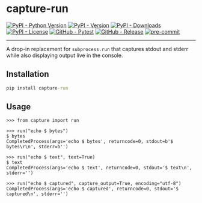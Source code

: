 # capture-run

[![PyPI - Python Version](https://img.shields.io/pypi/pyversions/capture-run)](https://pypi.org/project/capture-run/)
[![PyPI - Version](https://img.shields.io/pypi/v/capture-run)](https://pypi.org/project/capture-run/)
[![PyPI - Downloads](https://img.shields.io/pypi/dm/capture-run)](https://pypi.org/project/capture-run/)
[![PyPI - License](https://img.shields.io/pypi/l/capture-run)](https://raw.githubusercontent.com/d-chris/capture-run/main/LICENSE)
[![GitHub - Pytest](https://img.shields.io/github/actions/workflow/status/d-chris/capture-run/pytest.yml?logo=github&label=pytest)](https://github.com/d-chris/capture-run/actions/workflows/pytest.yml)
[![GitHub - Release](https://img.shields.io/github/v/tag/d-chris/capture-run?logo=github&label=github)](https://github.com/d-chris/capture-run)
[![pre-commit](https://img.shields.io/badge/pre--commit-enabled-brightgreen?logo=pre-commit)](https://raw.githubusercontent.com/d-chris/capture-run/main/.pre-commit-config.yaml)

<!-- [![GitHub - Page](https://img.shields.io/website?url=https%3A%2F%2Fd-chris.github.io%2Fcapture-run&up_message=pdoc&logo=github&label=documentation)](https://d-chris.github.io/capture-run) -->
<!-- [![codecov](https://codecov.io/gh/d-chris/capture-run/graph/badge.svg?token=WY062DFVTR)](https://codecov.io/gh/d-chris/capture-run) -->
---

A drop-in replacement for `subprocess.run` that captures stdout and stderr while also displaying output live in the console.

## Installation

```cmd
pip install capture-run
```

## Usage

```doctest
>>> from capture import run

>>> run("echo $ bytes")
$ bytes
CompletedProcess(args='echo $ bytes', returncode=0, stdout=b'$ bytes\r\n', stderr=b'')

>>> run("echo $ text", text=True)
$ text
CompletedProcess(args='echo $ text', returncode=0, stdout='$ text\n', stderr='')

>>> run("echo $ captured", capture_output=True, encoding="utf-8")
CompletedProcess(args='echo $ captured', returncode=0, stdout='$ captured\n', stderr='')
```
